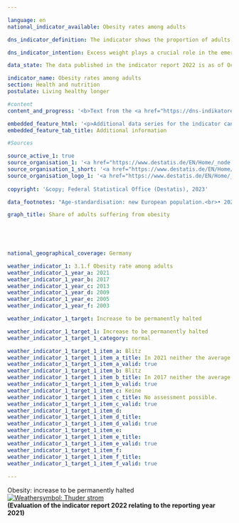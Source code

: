 ```yaml
---

language: en    
national_indicator_available: Obesity rates among adults    

dns_indicator_definition: The indicator shows the proportion of adults (aged 18&nbsp;years and older) suffering from obesity in the total adult population.    

dns_indicator_intention: Excess weight plays a crucial role in the emergence of diseases of civilisation, such as cardiovascular diseases, diabetes and joint injuries. Besides its consequences to health, excess weight is a burden on the national economy and has a negative impact on social life. Consequently, the proportion of the population with obesity in Germany should not increase any further.    

data_state: The data published in the indicator report 2022 is as of Oct 31 2022. The data shown on this platform is updated regularly, so that more current data may be available online than published in the <a href="https://dns-indikatoren.de/en/publications_reports/">indicator report 2022</a>.    

indicator_name: Obesity rates among adults    
section: Health and nutrition    
postulate: Living healthy longer    

#content     
content_and_progress: '<b>Text from the <a href="https://dns-indikatoren.de/en/publications_reports/">Indicator Report 2022&nbsp;</a></b><br><br>Obesity is determined with the help of the Body Mass Index (<abbr title="Body Mass Index" tabindex="0">BMI</abbr>), which is calculated by dividing the body weight in kilograms by the square of an individual’s height in metres. The <abbr title="Body Mass Index" tabindex="0">BMI</abbr> is a benchmark that does not take account of the physique, age- and gender-specific differences as well as the individual body mass composition. People with a <abbr title="Body Mass Index" tabindex="0">BMI</abbr> of 25&nbsp;and above are classified as “overweight” according to the <abbr title="World Health Organization" tabindex="0">WHO</abbr> and those with a <abbr title="Body Mass Index" tabindex="0">BMI</abbr> of 30&nbsp;as “obese”.<br><br>The data used for the indicator are based on the microcensus of the Federal Statistical Office. The sample survey is conducted among 1&nbsp;% of the total population and is the largest household survey in Germany and Europe. The responses to the health questions, which are generally asked every four years, are voluntary. Consequently, the indicator is based on the proportion of the population with a <abbr title="Body Mass Index" tabindex="0">BMI</abbr> of 30&nbsp;and higher that also answered the microcensus questions concerning body weight and body size. In the microcensus, self-assessment questions are prone to underestimation of own body weight and overestimation of own body height. Hence, the calculated <abbr title="Body Mass Index" tabindex="0">BMI</abbr> based on self-assessment is below the <abbr title="Body Mass Index" tabindex="0">BMI</abbr> based on measurements.<br><br>The corresponding data were standardised relative to the European population of 1990&nbsp;to allow data from different years and regions to be compared without distortions due to different age structures. Since the questions on health in the microcensus are not asked annually, the interim years in the chart were interpolated.<br><br>In 2021, 15.4&nbsp;% of the population in Germany over the age of 18&nbsp;were obese. Here, the share of obese men (17.3&nbsp;%) was higher than the share of obese women (13.4&nbsp;%). Before, in 1999, the share of obese persons was only 10.7&nbsp;% of the population. At that time, the proportion of women (10.2&nbsp;%) affected by obesity was also slightly lower than that of men (11.1&nbsp;%). Thus, the obesity rate among adults has increased and is developing contrary to the goal envisioned by the German strategy for sustainable development.<br><br>Another 33.7&nbsp;% of the population aged 18&nbsp;and over had a <abbr title="Body Mass Index" tabindex="0">BMI</abbr> of 25&nbsp;to under 30&nbsp;in 2021. In total, 49.1&nbsp;% were considered to be overweight (<abbr title="Body Mass Index" tabindex="0">BMI</abbr> 25&nbsp;and over). The proportion of women (38.8&nbsp;%) was significantly smaller than that of men (58.7&nbsp;%).<br><br>The proportion of adults suffering from obesity increases with age, and the trend reverses only among people at a very advanced age. In 2021, 5.3&nbsp;% of 20&nbsp;to under 25-year-old women were obese. At the age of 30&nbsp;to under 35, 12.5&nbsp;% of the women were obese. The highest proportion of obese women (19.9&nbsp;%) was found in the age group between 70&nbsp;and under 75&nbsp;years of age. The rate of obesity among men was higher among those under 75&nbsp;than among women of the same age and reached the highest proportions in the age groups 60&nbsp;to under 65&nbsp;(23.6&nbsp;%) and 45&nbsp;to under 50&nbsp;(23.5&nbsp;%). Above 75&nbsp;years of age, the proportion of obese women is equal to the proportion of obese man (16.2&nbsp;%).'    

embedded_feature_html: '<p>Additional data series for the indicator can be found <a href="https://dns-indikatoren.de/public/AddInfos/en/3_1_f.pdf" target="_blank" >here</a>.</p><br><small>Note: You can display the PDF document directly in your browser or download the PDF document and open it with a PDF reader of your choice. We will be happy to advise you.</small>'
embedded_feature_tab_title: Additional information    

#Sources    

source_active_1: true
source_organisation_1: '<a href="https://www.destatis.de/EN/Home/_node.html">Federal Statistical Office</a>'
source_organisation_1_short: '<a href="https://www.destatis.de/EN/Home/_node.html" target="_blank">Federal Statistical Office</a>'
source_organisation_logo_1: '<a href="https://www.destatis.de/EN/Home/_node.html" target="_blank"><img src="https://dns-indikatoren.de/public/OrgImgEn/destatis.png" alt="Federal Statistical Office" title=" Click here to visit the homepage of the organizationFederal Statistical Office" style="height:60px; width:148px; border: transparent"/></a>'
    
copyright: '&copy; Federal Statistical Office (Destatis), 2023'    

data_footnotes: "Age-standardisation: new European population.<br>• 2021&nbsp;preliminary data."    

graph_title: Share of adults suffering from obesity    

    

        

national_geographical_coverage: Germany    

weather_indicator_1: 3.1.f Obesity rate among adults
weather_indicator_1_year_a: 2021
weather_indicator_1_year_b: 2017
weather_indicator_1_year_c: 2013
weather_indicator_1_year_d: 2009
weather_indicator_1_year_e: 2005
weather_indicator_1_year_f: 2003

weather_indicator_1_target: Increase to be permanently halted

weather_indicator_1_target_1: Increase to be permanently halted
weather_indicator_1_target_1_category: normal

weather_indicator_1_target_1_item_a: Blitz
weather_indicator_1_target_1_item_a_title: In 2021 neither the average value nor the last change pointed in the right direction.
weather_indicator_1_target_1_item_a_valid: true
weather_indicator_1_target_1_item_b: Blitz
weather_indicator_1_target_1_item_b_title: In 2017 neither the average value nor the last change pointed in the right direction.
weather_indicator_1_target_1_item_b_valid: true
weather_indicator_1_target_1_item_c: Keine
weather_indicator_1_target_1_item_c_title: No assessment possible.
weather_indicator_1_target_1_item_c_valid: true
weather_indicator_1_target_1_item_d: 
weather_indicator_1_target_1_item_d_title: 
weather_indicator_1_target_1_item_d_valid: true
weather_indicator_1_target_1_item_e: 
weather_indicator_1_target_1_item_e_title: 
weather_indicator_1_target_1_item_e_valid: true
weather_indicator_1_target_1_item_f: 
weather_indicator_1_target_1_item_f_title: 
weather_indicator_1_target_1_item_f_valid: true    
    
---
```



<div>
  <div class="my-header">
    <label class="default">Obesity: increase to be permanently halted
      <a href="https://dns-indikatoren.de/en/status"><img src="https://g205sdgs.github.io/sdg-indicators/public/Wettersymbole/Blitz.png" title="In 2021 neither the average value nor the last change pointed in the right direction." alt="Weathersymbol: Thuder strom"/>
      </a>
    </label>
  </div>
</div>
<div class="my-header-note">
  <label class="default"><b>(Evaluation of the indicator report 2022 relating to the reporting year 2021)
  </b></label>
</div>